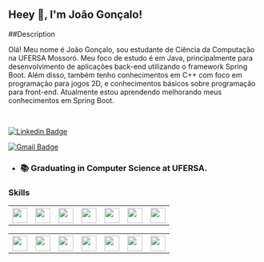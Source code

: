 
## Heey 👋, I'm João Gonçalo!

##Description

Olá! Meu nome é João Gonçalo, sou estudante de Ciência da Computação na UFERSA Mossoró. Meu foco de estudo é em Java, principalmente para desenvolvimento de aplicações back-end utilizando o framework Spring Boot. Além disso, também tenho conhecimentos em C++ com foco em programação para jogos 2D, e conhecimentos básicos sobre programação para front-end. Atualmente estou aprendendo melhorando meus conhecimentos em Spring Boot.

<!-- 
<img style="margin-left=50px;" class="margin-l" height=150px width=200px src="https://cdn.dribbble.com/users/330915/screenshots/3587000/10_coding_dribbble.gif">
-->


<br/>

[![Linkedin Badge](https://img.shields.io/badge/LinkedIn-0077B5?style=flat-square&logo=linkedin&logoColor=white)](www.linkedin.com/in/jngoncalo)

[![Gmail Badge](https://img.shields.io/badge/-Gmail-c14438?style=flat-square&logo=Gmail&logoColor=white&link=mailto:jnetogoncalo@gmail.com)](mailto:jnetogoncalo@gmail.com)

- ### 📚 Graduating in Computer Science at UFERSA.

### Skills
<!-- ## Languages -->
<div>
  <table>
    <th>
      <img height=30px width=30px src="https://cdn.jsdelivr.net/gh/devicons/devicon/icons/java/java-original.svg" />    
    </th>
    <th>
      <img height=30px width=30px src="https://cdn.jsdelivr.net/gh/devicons/devicon/icons/cplusplus/cplusplus-original.svg" />
    </th>
    <th>
      <img height=30px width=30px src="https://cdn.jsdelivr.net/gh/devicons/devicon/icons/swift/swift-original-wordmark.svg" />
    </th>
    <th>
      <img height=30px width=30px  src="https://cdn.jsdelivr.net/gh/devicons/devicon/icons/typescript/typescript-original.svg" />
    </th>
    <th>
      <img height=30px width=30px  src="https://cdn.jsdelivr.net/gh/devicons/devicon/icons/javascript/javascript-original.svg" />
    </th>
    <th>
      <img height=30px width=30px  src="https://cdn.jsdelivr.net/gh/devicons/devicon/icons/html5/html5-original.svg" />
    </th>
    <th>
      <img height=30px width=30px  src="https://cdn.jsdelivr.net/gh/devicons/devicon/icons/css3/css3-original.svg" />
    </th>
  </table>

</div>

<!-- ## Tools -->
<div> 
  <table>
    <th>	  
      <img height=30px width=30px src="https://cdn.jsdelivr.net/gh/devicons/devicon/icons/vscode/vscode-original.svg" />
    </th>
    <th>	  
      <img height=30px width=30px src="https://cdn.jsdelivr.net/gh/devicons/devicon/icons/intellij/intellij-original-wordmark.svg" />
    </th>
    <th>	  
      <img height=30px width=30px src="https://cdn.jsdelivr.net/gh/devicons/devicon/icons/spring/spring-original-wordmark.svg" />
    </th>
    <th>	  
      <img height=30px width=30px src="https://cdn.jsdelivr.net/gh/devicons/devicon/icons/git/git-original-wordmark.svg" />
    </th>
    <th>	  
      <img height=30px width=30px src="https://cdn.jsdelivr.net/gh/devicons/devicon/icons/postgresql/postgresql-original.svg" />
    </th>
    <th>	  
      <img height=30px width=30px src="https://cdn.jsdelivr.net/gh/devicons/devicon/icons/mongodb/mongodb-original-wordmark.svg" />
    </th>
    <th>	  
      <img height=30px width=30px src="https://cdn.jsdelivr.net/gh/devicons/devicon/icons/amazonwebservices/amazonwebservices-original-wordmark.svg" />
    </th>
</table>
</div>
